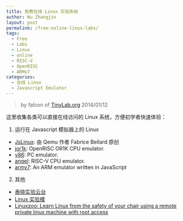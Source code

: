 ```yaml
---
title: 免费在线 Linux 实验系统
author: Wu Zhangjin
layout: post
permalink: /free-online-linux-labs/
tags:
  - Free
  - Labs
  - Linux
  - online
  - RISC-V
  - OpenRISC
  - ARMv7
categories:
  - 在线 Linux
  - Javascript Emulator
---
```


> by falcon of [TinyLab.org][2]
> 2014/01/12

这里收集各类可以直接在线访问的 Linux 系统，方便初学者快速体验：

1. 运行在 Javascript 模拟器上的 Linux
  * [JsLinux][3]: 由 Qemu 作者 Fabrice Bellard 原创
  * [jor1k][8]: OpenRISC OR1K CPU emulator.
  * [v86][9]: PC emulator.
  * [angel][10]: RISC-V CPU emulator.
  * [armv7][11]: An ARM emulator written in JavaScript

2. 其他
  * [泰晓实验云台](http://tinylab.cloud:6080/labs/)
  * [Linux 实验楼](https://www.shiyanlou.com/)
  * [Linuxzoo: Learn Linux from the safety of your chair using a remote private linux machine with root access][4]


 [2]: http://tinylab.org
 [3]: http://bellard.org/jslinux/
 [4]: http://linuxzoo.net/
 [7]: https://www.shiyanlou.com/
 [8]: http://s-macke.github.io/jor1k/demos/main.html
 [9]: http://copy.sh/v86/
[10]: http://riscv.org/angel/
[11]: https://github.com/ozaki-r/arm-js
